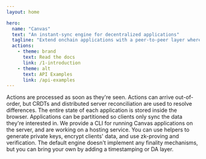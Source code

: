 ```yaml
---
layout: home

hero:
  name: "Canvas"
  text: "An instant-sync engine for decentralized applications"
  tagline: "Extend onchain applications with a peer-to-peer layer where interactions are synced instantly, with nearly unlimited throughput."
  actions:
    - theme: brand
      text: Read the docs
      link: /1-introduction
    - theme: alt
      text: API Examples
      link: /api-examples
---
```


<FeatureRow title="Demo">
  <FeatureCard title="MessageSync" details="Deploy simple applications like chat & presence." />
  <FeatureCard title="CausalDB" details="Define custom backend logic in inline TypeScript." />
  <FeatureCard title="CausalVM" details="Define immutable TypeScript contracts on IPFS." />
</FeatureRow>

<DemoRow>
  <DemoItem title="MessageSync Demo" />
  <DemoItem title="CausalDB Demo" />
</DemoRow>

<TextRow title="About Canvas">
  <TextItem prefix="Fast">Actions are processed as soon as they're seen.</TextItem>
  <TextItem prefix="Optimistic">Actions can arrive out-of-order, but CRDTs and distributed server reconciliation are used to resolve differences.</TextItem>
  <TextItem prefix="Client-first">The entire state of each application is stored inside the browser. Applications can be partitioned so clients only sync the data they're interested in.</TextItem>
  <TextItem prefix="Server-enabled">We provide a CLI for running Canvas applications on the server, and are working on a hosting service.</TextItem>
  <TextItem prefix="Encryption-enabled">You can use helpers to generate private keys, encrypt clients' data, and use zk-proving and verification.</TextItem>
  <TextItem prefix="Bring your own finality">The default engine doesn't implement any finality mechanisms, but you can bring your own by adding a timestamping or DA layer.</TextItem>
</TextRow>

<FeatureRow title="Logins">
  <FeatureCard title="Sign in with Wallet" details="Log in with a Web3 wallet from Ethereum. Also supports other chains like Cosmos, Solana, and Polkadot." />
  <FeatureCard title="Sign in with OpenID" details="Log in trustlessly with Google, Apple, or other SSO providers. Powered by zero-knowledge proofs." />
  <FeatureCard title="Sign in with Bluesky" details="Log in with your decentralized identity from Bluesky." />
</FeatureRow>

<FeatureRow title="Technical Components">
  <FeatureCard title="Okra" details="A deterministic Prolly-tree that allows fast syncing between unordered sets of actions." link="https://github.com/canvasxyz/okra" linkText="Github" />
  <FeatureCard title="GossipLog" details="A history-preserving log that allows CRDT functions to retrieve data from the past." link="https://github.com/canvasxyz/canvas/tree/main/packages/gossiplog"/>
  <FeatureCard title="ModelDB" details="A database abstraction layer over IndexedDB and SQLite, that runs in both the browser and server." link="https://github.com/canvasxyz/canvas/tree/main/packages/modeldb"/>
</FeatureRow>

<HomepageFooter />